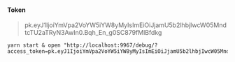 #### Token

> pk.eyJ1IjoiYmVpa2VoYW5iYW8yMyIsImEiOiJjamU5b2lhbjIwcW05MndtcTU2aTRyN3AwIn0.Bqh_En_g0SC879fMlBfdkg


	yarn start & open "http://localhost:9967/debug/?access_token=pk.eyJ1IjoiYmVpa2VoYW5iYW8yMyIsImEiOiJjamU5b2lhbjIwcW05MndtcTU2aTRyN3AwIn0.Bqh_En_g0SC879fMlBfdkg"



